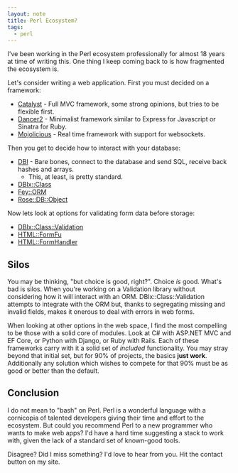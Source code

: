 ```yaml
---
layout: note
title: Perl Ecosystem?
tags:
  - perl
---
```


I've been working in the Perl ecosystem professionally for almost 18 years at
time of writing this. One thing I keep coming back to is how fragmented the
ecosystem is.

Let's consider writing a web application. First you must decided on a
framework:

- [Catalyst](https://metacpan.org/pod/Catalyst) - Full MVC framework, some
  strong opinions, but tries to be flexible first.
- [Dancer2](https://metacpan.org/pod/Dancer2) - Minimalist framework similar to
  Express for Javascript or Sinatra for Ruby.
- [Mojolicious](https://metacpan.org/pod/Mojolicious) - Real time framework
  with support for websockets.

Then you get to decide how to interact with your database:

- [DBI](https://metacpan.org/pod/DBI) - Bare bones, connect to the database and
  send SQL, receive back hashes and arrays.
  - This, at least, is pretty standard.
- [DBIx::Class](https://metacpan.org/pod/DBIx::Class)
- [Fey::ORM](https://metacpan.org/pod/Fey::ORM)
- [Rose::DB::Object](https://metacpan.org/pod/Rose::DB::Object)

Now lets look at options for validating form data before storage:

- [DBIx::Class::Validation](https://metacpan.org/pod/DBIx::Class::Validation)
- [HTML::FormFu](https://metacpan.org/pod/HTML::FormFu)
- [HTML::FormHandler](https://metacpan.org/pod/HTML::FormHandler)

## Silos

You may be thinking, "but choice is good, right?". Choice _is_ good. What's
bad is silos. When you're working on a Validation library without considering
how it will interact with an ORM. DBIx::Class::Validation attempts to integrate
with the ORM but, thanks to segregating missing and invalid fields, makes it
onerous to deal with errors in web forms.

When looking at other options in the web space, I find the most compelling to
be those with a solid core of modules. Look at C# with ASP.NET MVC and EF Core,
or Python with Django, or Ruby with Rails. Each of these frameworks carry with
it a solid set of _included_ functionality. You may stray beyond that initial
set, but for 90% of projects, the basics **just work**. Additionally any
solution which wishes to compete for that 90% must be as good or better than
the default.

## Conclusion

I do not mean to "bash" on Perl. Perl is a wonderful language with a
cornicopia of talented developers giving their time and effort to the
ecosystem. But could you recommend Perl to a new programmer who wants to make
web apps? I'd have a hard time suggesting a stack to work with, given the lack
of a standard set of known-good tools.

Disagree? Did I miss something? I'd love to hear from you. Hit the contact
button on my site.
